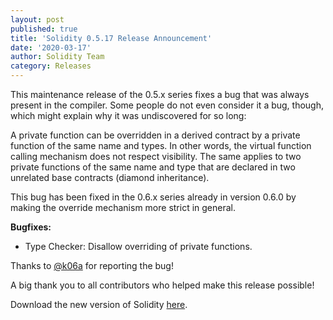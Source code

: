 ```yaml
---
layout: post
published: true
title: 'Solidity 0.5.17 Release Announcement'
date: '2020-03-17'
author: Solidity Team
category: Releases
---
```


This maintenance release of the 0.5.x series fixes a bug that was always present in the compiler. Some people do not even consider it a bug, though, which might explain why it was undiscovered for so long:

A private function can be overridden in a derived contract by a private function of the same name and types. In other words, the virtual function calling mechanism does not respect visibility.
The same applies to two private functions of the same name and type that are declared in two unrelated base contracts (diamond inheritance).

This bug has been fixed in the 0.6.x series already in version 0.6.0 by making the override mechanism more strict in general.

**Bugfixes:**

- Type Checker: Disallow overriding of private functions.

Thanks to [@k06a](https://github.com/k06a) for reporting the bug!

A big thank you to all contributors who helped make this release possible!

Download the new version of Solidity [here](https://github.com/ethereum/solidity/releases/tag/v0.5.17).
